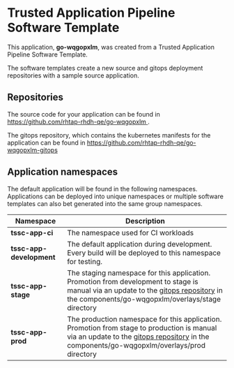 # Trusted Application Pipeline Software Template

This application, **go-wqgopxlm**, was created from a Trusted Application Pipeline Software Template.

The software templates create a new source and gitops deployment repositories with a sample source application. 

## Repositories

The source code for your application can be found in [https://github.com/rhtap-rhdh-qe/go-wqgopxlm ](https://github.com/rhtap-rhdh-qe/go-wqgopxlm ).
 
The gitops repository, which contains the kubernetes manifests for the application can be found in 
[https://github.com/rhtap-rhdh-qe/go-wqgopxlm-gitops ](https://github.com/rhtap-rhdh-qe/go-wqgopxlm-gitops ) 

## Application namespaces 

The default application will be found in the following namespaces. Applications can be deployed into unique namespaces or multiple software templates can also bet generated into the same group namespaces.  

|  Namespace   |  Description   |  
| -------- | -------- |
| **tssc-app-ci** | The namespace used for CI workloads |
| **tssc-app-development** | The default application during development. Every build will be deployed to this namespace for testing. |
| **tssc-app-stage** | The staging namespace for this application. Promotion from development to stage is manual via an update to the [gitops repository](https://github.com/rhtap-rhdh-qe/go-wqgopxlm-gitops ) in the components/go-wqgopxlm/overlays/stage directory |
| **tssc-app-prod** | The production namespace for this application. Promotion from stage to production is manual via an update to the [gitops repository](https://github.com/rhtap-rhdh-qe/go-wqgopxlm-gitops ) in the components/go-wqgopxlm/overlays/prod directory |